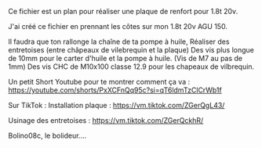 Ce fichier est un plan pour réaliser une plaque de renfort pour 1.8t 20v.

J'ai créé ce fichier en prennant les côtes sur mon 1.8t 20v AGU 150.

Il faudra que ton rallonge la chaîne de ta pompe à huile, 
Réaliser des entretoises (entre châpeaux de vilebrequin et la plaque)
Des vis plus longue de 10mm pour le carter d'huile et la pompe à huile. (Vis de M7 au pas de 1mm)
Des vis CHC de M10x100 classe 12.9 pour les chapeaux de vilbrequin.

Un petit Short Youtube pour te montrer comment ça va : 
https://youtube.com/shorts/PxXCFnQq95c?si=qT6ldmTzClCrWb1f

Sur TikTok : 
Installation plaque :
https://vm.tiktok.com/ZGerQgL43/

Usinage des entretoises :
https://vm.tiktok.com/ZGerQckhR/

Bolino08c, le bolideur....
